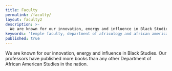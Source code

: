 ```yaml
---
title: Faculty
permalink: /faculty/
layout: faculty2
description: >-
  We are known for our innovation, energy and influence in Black Studies. Our professors have published more books than any other Department of African American Studies in the nation.
keywords: 'temple faculty, department of africology and african american studies, african american studies temple, african american studies phd'
published: true
---
```

We are known for our innovation, energy and influence in Black Studies. Our professors have published more books than any other Department of African American Studies in the nation.
